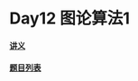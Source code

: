 # Day12 图论算法1

#### [讲义](https://faioj.brynhild.online/wiki/notes/2022S/day12)

#### [题目列表](https://faioj.brynhild.online/contest/299)
